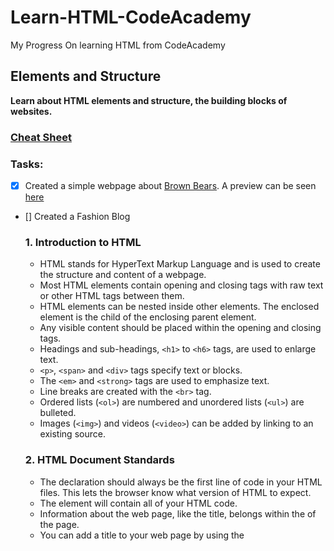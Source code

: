 # ****Learn-HTML-CodeAcademy****
My Progress On learning HTML from CodeAcademy


## Elements and Structure
__Learn about HTML elements and structure, the building blocks of websites.__

  ### [Cheat Sheet](https://www.codecademy.com/learn/learn-html/modules/learn-html-elements/cheatsheet)
  
  ### Tasks:
- [x] Created a simple webpage about [Brown Bears](https://github.com/kai-ion/Learn-HTML-CodeAcademy/tree/master/Brown%20Bears). 
A preview can be seen [here](https://htmlpreview.github.io/?https://github.com/kai-ion/Learn-HTML-CodeAcademy/blob/master/Brown%20Bears/index.html)
- [] Created a Fashion Blog

  ### 1. Introduction to HTML
  - HTML stands for HyperText Markup Language and is used to create the structure and content of a webpage.
  - Most HTML elements contain opening and closing tags with raw text or other HTML tags between them.
  - HTML elements can be nested inside other elements. The enclosed element is the child of the enclosing parent element.
  - Any visible content should be placed within the opening and closing <body> tags.
  - Headings and sub-headings, ``<h1>`` to ``<h6>`` tags, are used to enlarge text.
  - ``<p>``, ``<span>`` and ``<div>`` tags specify text or blocks.
  - The ``<em>`` and ``<strong>`` tags are used to emphasize text.
  - Line breaks are created with the ``<br>`` tag.
  - Ordered lists (``<ol>``) are numbered and unordered lists (``<ul>``) are bulleted.
  - Images (``<img>``) and videos (``<video>``) can be added by linking to an existing source.
  
  ### 2. HTML Document Standards
  - The <!DOCTYPE html> declaration should always be the first line of code in your HTML files. This lets the browser know what version of HTML to expect.
  - The <html> element will contain all of your HTML code.
  - Information about the web page, like the title, belongs within the <head> of the page.
  - You can add a title to your web page by using the <title> element, inside of the head.
  - A webpage’s title appears in a browser’s tab.
  - Anchor tags (<a>) are used to link to internal pages, external pages or content on the same page.
  - You can create sections on a webpage and jump to them using <a> tags and adding ids to the elements you wish to jump to.
  - Whitespace between HTML elements helps make code easier to read while not changing how elements appear in the browser.
  - Indentation also helps make code easier to read. It makes parent-child relationships visible.
  - Comments are written in HTML using the following syntax: <!-- comment -->.

